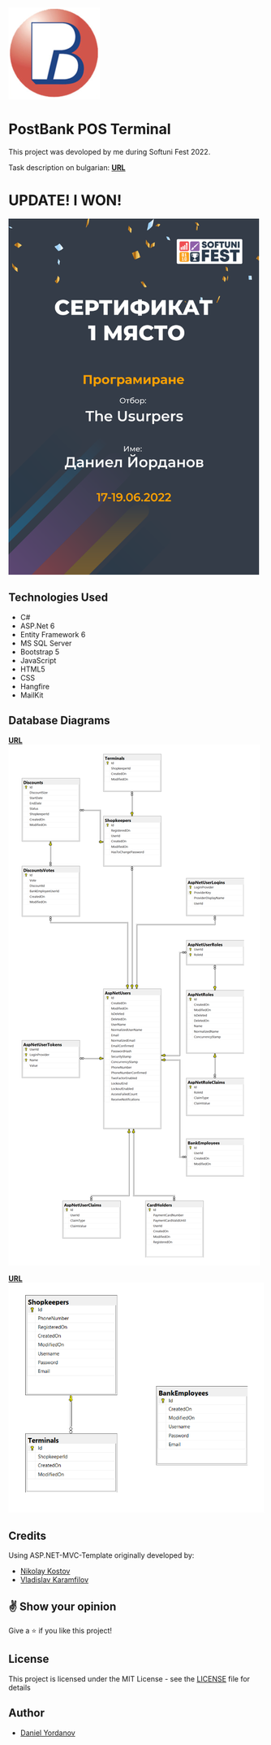<img src="https://github.com/DDeveloperBG/Programming-TheUsurpers/blob/master/src/App/Web/App.Web/wwwroot/images/favicon.png?raw=true">

# PostBank POS Terminal
This project was devoloped by me during Softuni Fest 2022.

Task description on bulgarian: **[URL](https://github.com/DDeveloperBG/Programming-TheUsurpers/blob/master/PresentationResources/задание.html)**

# UPDATE! I WON!
<img src="https://github.com/DDeveloperBG/Programming-TheUsurpers/blob/master/PresentationResources/certificate.png?raw=true" height="700rem">

## Technologies Used

* C#
* ASP.Net 6
* Entity Framework 6
* MS SQL Server
* Bootstrap 5
* JavaScript
* HTML5
* CSS
* Hangfire
* MailKit

## Database Diagrams
**[URL](https://github.com/DDeveloperBG/Programming-TheUsurpers/blob/master/PresentationResources/AppDatabaseDiagram.png)**
<img src="https://github.com/DDeveloperBG/Programming-TheUsurpers/blob/master/PresentationResources/AppDatabaseDiagram.png?raw=true">

**[URL](https://github.com/DDeveloperBG/Programming-TheUsurpers/blob/master/PresentationResources/DWHDatabaseDiagram.png)**
<img src="https://github.com/DDeveloperBG/Programming-TheUsurpers/blob/master/PresentationResources/DWHDatabaseDiagram.png?raw=true">

## Credits
  
 Using ASP.NET-MVC-Template originally developed by:
- [Nikolay Kostov](https://github.com/NikolayIT)
- [Vladislav Karamfilov](https://github.com/vladislav-karamfilov)

## :v: Show your opinion

Give a :star: if you like this project!

## License

This project is licensed under the MIT License - see the [LICENSE](LICENSE) file for details

## Author

- [Daniel Yordanov](https://github.com/DDeveloperBG)
